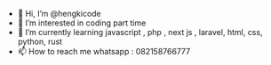 - 👋 Hi, I’m @hengkicode
- 👀 I’m interested in coding part time 
- 🌱 I’m currently learning javascript , php , next js , laravel, html, css, python, rust
- 📫 How to reach me whatsapp : 082158766777
